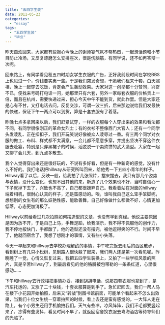 ```yaml
---
title: "五四学生装"
date: 2011-05-23
categories: 
  - "essay"
tags: 
  - "五四学生装"
  - "毕业"
---
```


昨天[自炊](http://www.jfsay.com/archives/298.html "纪念性自炊")回来，大家都有些担心今晚上的谢师宴气氛不够热烈，一起想话题和小节目防止冷场，又反复琢磨怎么安排座次，很是伤脑筋，有同学说，还不如再答辩一次呢。

回来路上，有同学看见租五四时期女学生衣服的广告，正好我前段时间在学校BBS上也见过一个，价钱要实惠一些。于是我们突发奇想，干脆我们租来十套，白天照相，晚上一起穿去吃饭，肯定会产生轰动效果。大家对这一创举都十分赞同，兴奋不已，便找来号码打电话一问，她那里只有六套，另外一家每套衣服的价格贵上一倍，而且在杭州，需要快递过来，担心今天中午不能到货，就此作罢。但是大家还是心有不甘，又打电话去问，反复交涉，可谓一波三折，后来那边说给我们发最快的快递，保证下午一两点可以到货，算是十套衣服有了着落。

昨晚七点多拿回来以后，我们赶紧试穿，一样的衣服每个人穿出来的效果和看法都不同，有同学很像刚正的革命女烈士；有的衣衫不整像西门大官人；还有一个同学头发凌乱、正在扣扣子，我们开玩笑说好像被众人凌辱过一番。有三两个同学对衣服的做工、布料、样式都不太满意，一会儿都不愿意多穿，并提出坚决不穿这件衣服去赴宴，特别是只穿黑裙子的时候，活脱脱一个卖炊饼的武大造型。大家在一起又聊了会儿天，到九点多散去。

我个人觉得穿出来还是很好玩的，不说有多好看，但是有一种新奇的感觉，没有什么不好的。我打电话把hillway从研究所叫回来，给他秀一下五四小青年的样子。Hillway看了以后，反映一般，给我拍了几张照片，摆来摆去，我只有那几个姿势与表情，没什么变化，也想不出其他的来，新造了几个效果也不好，当时自信心一下子就掉下去了，兴致也不高了，自己都很嫌弃自己。我看着站在对面的hillway端着相机，很耐心认真的样子，还是蛮感动的。唉，谁叫我自己这么笨手笨脚呢，想想别的女生有的那么妖艳性感，能歌善舞，自己好像做什么都做不好，心情更加低落，心态更加消极了。

Hillway以前给看过几次拍照如何摆造型的文章，也没有学到真经。他说主要原因是因为放不开，于是自己上马，手舞足蹈，给我演示，我不得不佩服他的创作力，我不停地按快门，手都酸了，他的造型还没有摆完，被他逗得笑的不行。时间不早了，他就回宿舍了，我想了想刚才的事情，又有些小失落。

今天一早起来和hillway去学校办理[解约](http://www.jfsay.com/archives/297.html "浙大附属义乌医院之解约")的事情，中午吃完饭去雨后的西区散步，看到树上有几只小松树，见到路人很快躲了起来，我们两人还是第一次看见呢。昨晚睡了一觉，心情又恢复过来，我把五四学生装换上，又拍了一些学校风景的照片，真是辛苦hillway了，到最后看见的他的胳膊被包带勒的一条条红道，心里很感动……

下午和hillway去行政楼把事情办妥，接到胡胡电话，说那四套衣服也拿到了，是汽车托运的，又涨了二十块钱，十套衣服算是到手了。急忙赶回去，我们一帮人马在楼下小花园开始拍照，后来又“转战”到图书馆前面，可能单个看起来不怎么出效果，当我们十位女生统一穿着拍照的时候，看上去还是蛮有感觉的。一大阵人走在路上，有个小男生还用手机偷拍我们。天气有些冷，凉风阵阵，我们汗毛都要竖起来了，冻得有些发抖，看见时间不早了，就返回宿舍换衣服去粤海酒店等待导师们的光临了。
